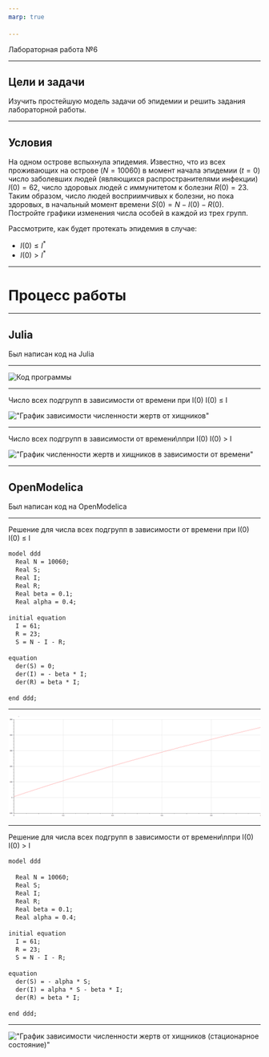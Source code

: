 ```yaml
---
marp: true

---
```

Лабораторная работа №6

---

## Цели и задачи

Изучить простейшую модель задачи об эпидемии и решить задания лабораторной работы.

---

## Условия

На одном острове вспыхнула эпидемия. Известно, что из всех проживающих на острове ($N=10060$) в момент начала эпидемии ($t=0$) число заболевших людей (являющихся распространителями инфекции) $I(0)=62$, число здоровых людей с иммунитетом к болезни $R(0)=23$. Таким образом, число людей восприимчивых к болезни, но пока здоровых, в начальный момент времени $S(0)=N-I(0)- R(0)$. Постройте графики изменения числа особей в каждой из трех групп.

Рассмотрите, как будет протекать эпидемия в случае:

- $I(0) \le I^{\ast}$
- $I(0) > I^{\ast}$

---

# Процесс работы

---

## Julia 

Был написан код на Julia 

---

![Код программы](./image/1.png )


---

Число всех подгрупп в зависимости от времени при I(0) I(0) ≤ I

!["График зависимости численности жертв от хищников"](./image/g1.png)



---

Число всех подгрупп в зависимости от времени\nпри I(0) I(0) > I

!["График численности жертв и хищников в зависимости от времени"](./image/g2.png)

---

## OpenModelica 

Был написан код на OpenModelica 

---
Решение для числа всех подгрупп в зависимости от времени при I(0) I(0) ≤ I
```
model ddd
  Real N = 10060;
  Real S;
  Real I;
  Real R;
  Real beta = 0.1;
  Real alpha = 0.4;

initial equation
  I = 61;
  R = 23;
  S = N - I - R;

equation
  der(S) = 0;
  der(I) = - beta * I;
  der(R) = beta * I;

end ddd;
```
---

!["График зависимости численности жертв от хищников"](./image/Screenshot_1.png )


---

Решение для числа всех подгрупп в зависимости от времени\nпри I(0) I(0) > I
```
model ddd

  Real N = 10060;
  Real S;
  Real I;
  Real R;
  Real beta = 0.1;
  Real alpha = 0.4;

initial equation
  I = 61;
  R = 23;
  S = N - I - R;

equation
  der(S) = - alpha * S;
  der(I) = alpha * S - beta * I;
  der(R) = beta * I;

end ddd;
```
---


!["График зависимости численности жертв от хищников (стационарное состояние)"](./image/Screenshot_4.png )
